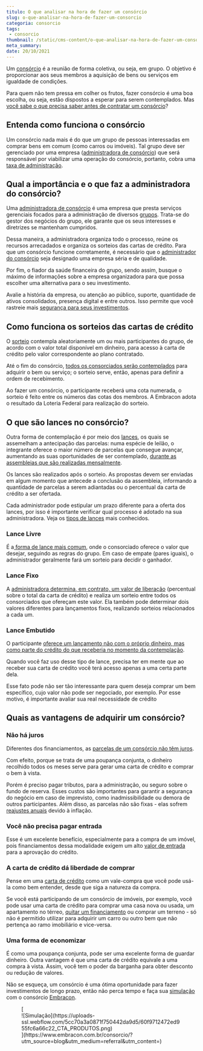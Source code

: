 ```yaml
---
titulo: O que analisar na hora de fazer um consórcio
slug: o-que-analisar-na-hora-de-fazer-um-consorcio
categoria: consorcio
tags:
 - consorcio
thumbnail: /static/cms-content/o-que-analisar-na-hora-de-fazer-um-consorcio.jpg
meta_summary: 
date: 20/10/2021
---
```

Um [consórcio](https://www.embracon.com.br/blog/as-principais-vantagens-do-consorcio) é a reunião de forma coletiva, ou seja, em grupo. O objetivo é proporcionar aos seus membros a aquisição de bens ou serviços em igualdade de condições.

Para quem não tem pressa em colher os frutos, fazer consórcio é uma boa escolha, ou seja, estão dispostos a esperar para serem contemplados. Mas [você sabe o que precisa saber antes de contratar um consórcio](https://www.embracon.com.br/blog/o-que-voce-deve-considerar-antes-de-contratar-um-consorcio)?

Entenda como funciona o consórcio 
----------------------------------

Um consórcio nada mais é do que um grupo de pessoas interessadas em comprar bens em comum (como carros ou imóveis). Tal grupo deve ser gerenciado por uma empresa ([administradora de consórcio](https://www.embracon.com.br/blog/como-escolher-uma-administradora-de-consorcio)) que será responsável por viabilizar uma operação do consórcio, portanto, cobra uma[ taxa de administração](https://www.embracon.com.br/blog/o-que-e-a-taxa-de-administracao-do-consorcio).

Qual a importância e o que faz a administradora do consórcio? 
--------------------------------------------------------------

Uma [administradora de consórcio](https://www.embracon.com.br/blog/afinal-o-que-uma-administradora-de-consorcio-faz) é uma empresa que presta serviços gerenciais focados para a administração de diversos [grupos](https://www.embracon.com.br/blog/como-funciona-um-grupo-de-consorcio). Trata-se do gestor dos negócios do grupo, ele garante que os seus interesses e diretrizes se mantenham cumpridos.

Dessa maneira, a administradora organiza todo o processo, reúne os recursos arrecadados e organiza os sorteios das cartas de crédito. Para que um consórcio funcione corretamente, é necessário que o [administrador do consórcio](https://www.embracon.com.br/blog/porque-escolher-a-embracon-como-sua-administradora-de-consorcio) seja designado uma empresa séria e de qualidade.

Por fim, o fiador da saúde financeira do grupo, sendo assim, busque o máximo de informações sobre a empresa organizadora para que possa escolher uma alternativa para o seu investimento.

Avalie a história da empresa, ou atenção ao público, suporte, quantidade de ativos consolidados, presença digital e entre outros. Isso permite que você rastreie mais [segurança para seus investimentos](https://www.embracon.com.br/blog/consorcio-e-seguro-saiba-mais).

Como funciona os sorteios das cartas de crédito 
------------------------------------------------

O [sorteio](https://www.embracon.com.br/conhecaoconsorcio/como-sao-realizados-os-sorteios-nas-assembleias) contempla aleatoriamente um ou mais participantes do grupo, de acordo com o valor total disponível em dinheiro, para acesso à carta de crédito pelo valor correspondente ao plano contratado.

Até o fim do consórcio, [todos os consorciados serão contemplados](https://www.embracon.com.br/blog/saiba-o-que-fazer-quando-for-contemplado-no-consorcio) para adquirir o bem ou serviço; o sorteio serve, então, apenas para definir a ordem de recebimento.

Ao fazer um consórcio, o participante receberá uma cota numerada, o sorteio é feito entre os números das cotas dos membros. A Embracon adota o resultado da Loteria Federal para realização do sorteio.

O que são lances no consórcio? 
-------------------------------

Outra forma de contemplação é por meio dos [lances](https://www.embracon.com.br/blog/como-funcionam-os-tipos-de-lances-no-consorcio), os quais se assemelham a antecipação das parcelas: numa espécie de leilão, o integrante oferece o maior número de parcelas que consegue avançar, aumentando as suas oportunidades de ser contemplado, [durante as assembleias que são realizadas mensalmente](https://www.embracon.com.br/blog/assembleia-de-consorcio-como-funciona).

Os lances são realizados após o sorteio. As propostas devem ser enviadas em algum momento que antecede a conclusão da assembleia, informando a quantidade de parcelas a serem adiantadas ou o percentual da carta de crédito a ser ofertada.

Cada administrador pode estipular um prazo diferente para a oferta dos lances, por isso é importante verificar qual processo é adotado na sua administradora. Veja os [tipos de lances](https://www.embracon.com.br/blog/como-funcionam-os-tipos-de-lances-no-consorcio) mais conhecidos.

### Lance Livre 

É a[ forma de lance mais comum](https://www.embracon.com.br/blog/o-que-e-o-lance-livre), onde o consorciado oferece o valor que desejar, seguindo as regras do grupo. Em caso de empate (pares iguais), o administrador geralmente fará um sorteio para decidir o ganhador.

### Lance Fixo 

A [administradora determina, em contrato, um valor de liberação](https://www.embracon.com.br/blog/o-que-e-um-lance-fixo-no-consorcio) (percentual sobre o total da carta de crédito) e realiza um sorteio entre todos os consorciados que ofereçam este valor. Ela também pode determinar dois valores diferentes para lançamentos fixos, realizando sorteios relacionados a cada um.

### Lance Embutido 

O participante [oferece um lançamento não com o próprio dinheiro, mas como parte do crédito do que receberia no momento da contemplação](https://www.embracon.com.br/blog/lance-embutido-entenda-o-que-e-como-funciona-e-como-fazer).

Quando você faz uso desse tipo de lance, precisa ter em mente que ao receber sua carta de crédito você terá acesso apenas a uma certa parte dela.

Esse fato pode não ser tão interessante para quem deseja comprar um bem específico, cujo valor não pode ser negociado, por exemplo. Por esse motivo, é importante avaliar sua real necessidade de crédito

Quais as vantagens de adquirir um consórcio? 
---------------------------------------------

### Não há juros 

Diferentes dos financiamentos, as [parcelas de um consórcio não têm juros](https://www.embracon.com.br/blog/consorcio-nao-tem-juros-entenda).

Com efeito, porque se trata de uma poupança conjunta, o dinheiro recolhido todos os meses serve para gerar uma carta de crédito e comprar o bem à vista.

Porém é preciso pagar tributos, para a administração, ou seguro sobre o fundo de reserva. Esses custos são importantes para garantir a segurança do negócio em caso de imprevisto, como inadmissibilidade ou demora de outros participantes. Além disso, as parcelas não são fixas - elas sofrem [reajustes anuais](https://www.embracon.com.br/blog/reajuste-consorcio-como-e-feito) devido à inflação.

### Você não precisa pagar entrada 

Esse é um excelente benefício, especialmente para a compra de um imóvel, pois financiamentos dessa modalidade exigem um alto [valor de entrada](https://www.embracon.com.br/blog/consorcio-nao-tem-entrada-saiba-mais) para a aprovação do crédito.

### A carta de crédito dá liberdade de comprar 

Pense em uma [carta de crédito](https://www.embracon.com.br/blog/o-que-e-e-como-funciona-a-carta-de-credito) como um vale-compra que você pode usá-la como bem entender, desde que siga a natureza da compra.

Se você está participando de um consórcio de imóveis, por exemplo, você pode usar uma carta de crédito para comprar uma casa nova ou usada, um apartamento no térreo, [quitar um financiamento](https://www.embracon.com.br/blog/e-possivel-quitar-o-financiamento-imobiliario-com-o-consorcio) ou comprar um terreno - só não é permitido utilizar para adquirir um carro ou outro bem que não pertença ao ramo imobiliário e vice-versa.

### Uma forma de economizar 

É como uma poupança conjunta, pode ser uma excelente forma de guardar dinheiro. Outra vantagem é que uma carta de crédito equivale a uma compra à vista. Assim, você tem o poder da barganha para obter desconto ou redução de valores.

Não se esqueça, um consórcio é uma ótima oportunidade para fazer investimentos de longo prazo, então não perca tempo e faça sua [simulação](https://www.embracon.com.br/servicos/simulacao-de-consorcio) com o consórcio [Embracon](https://www.embracon.com.br/a-embracon).

<figure class="w-richtext-figure-type-image w-richtext-align-center">[<div>![Simulação](https://uploads-ssl.webflow.com/5cc70a3a0871f750442da9d5/60f9712472ed955fc6a66c22_CTA_PRODUTOS.png)</div>](https://www.embracon.com.br/consorcio/?utm_source=blog&utm_medium=referral&utm_content=)</figure>
